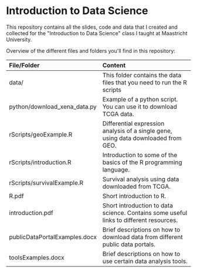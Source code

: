 Introduction to Data Science
========

This repository contains all the slides, code and data that I created and collected for the "Introduction to Data Science" class I taught at Maastricht University.

Overview of the different files and folders you'll find in this repository:

| File/Folder | Content |
| :--- | :--- |
| data/ | This folder contains the data files that you need to run the R scripts |
| python/download_xena_data.py | Example of a python script. You can use it to download TCGA data. |
| rScripts/geoExample.R | Differential expression analysis of a single gene, using data downloaded from GEO. |
| rScripts/introduction.R | Introduction to some of the basics of the R programming language. |
| rScripts/survivalExample.R | Survival analysis using data downloaded from TCGA. |
| R.pdf | Short introduction to R. |
| introduction.pdf | Short introduction to data science. Contains some useful links to different resources. |
| publicDataPortalExamples.docx | Brief descriptions on how to download data from different public data portals. |
| toolsExamples.docx | Brief descriptions on how to use certain data analysis tools. |
